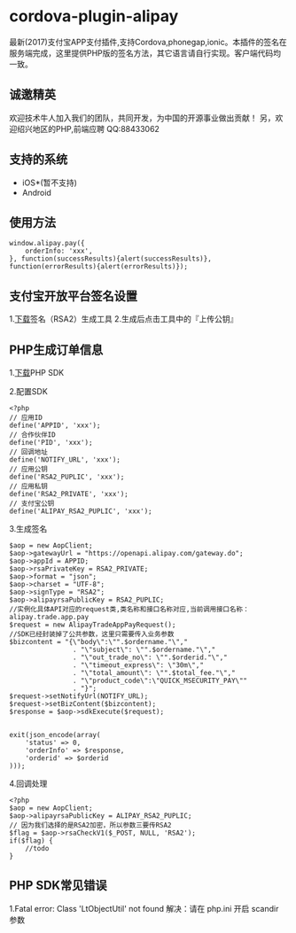 # cordova-plugin-alipay
最新(2017)支付宝APP支付插件,支持Cordova,phonegap,ionic。本插件的签名在服务端完成，这里提供PHP版的签名方法，其它语言请自行实现。客户端代码均一致。

## 诚邀精英
欢迎技术牛人加入我们的团队，共同开发，为中国的开源事业做出贡献！
另，欢迎绍兴地区的PHP,前端应聘
QQ:88433062

## 支持的系统

* iOS*(暂不支持)
* Android

## 使用方法
```
window.alipay.pay({
    orderInfo: 'xxx',
}, function(successResults){alert(successResults)}, function(errorResults){alert(errorResults)});
```
## 支付宝开放平台签名设置
1.[下载](https://doc.open.alipay.com/docs/doc.htm?treeId=291&articleId=106097&docType=1)签名（RSA2）生成工具
2.生成后点击工具中的『上传公钥』

## PHP生成订单信息
1.[下载](https://doc.open.alipay.com/docs/doc.htm?spm=a219a.7629140.0.0.xQY82W&treeId=204&articleId=106079&docType=1)PHP SDK

2.配置SDK
```
<?php
// 应用ID
define('APPID', 'xxx');
// 合作伙伴ID
define('PID', 'xxx');
// 回调地址
define('NOTIFY_URL', 'xxx');
// 应用公钥
define('RSA2_PUPLIC', 'xxx');
// 应用私钥
define('RSA2_PRIVATE', 'xxx');
// 支付宝公钥
define('ALIPAY_RSA2_PUPLIC', 'xxx');
```
3.生成签名
```
$aop = new AopClient;
$aop->gatewayUrl = "https://openapi.alipay.com/gateway.do";
$aop->appId = APPID;
$aop->rsaPrivateKey = RSA2_PRIVATE;
$aop->format = "json";
$aop->charset = "UTF-8";
$aop->signType = "RSA2";
$aop->alipayrsaPublicKey = RSA2_PUPLIC;
//实例化具体API对应的request类,类名称和接口名称对应,当前调用接口名称：alipay.trade.app.pay
$request = new AlipayTradeAppPayRequest();
//SDK已经封装掉了公共参数，这里只需要传入业务参数
$bizcontent = "{\"body\":\"".$ordername."\","
                . "\"subject\": \"".$ordername."\","
                . "\"out_trade_no\": \"".$orderid."\","
                . "\"timeout_express\": \"30m\","
                . "\"total_amount\": \"".$total_fee."\","
                . "\"product_code\":\"QUICK_MSECURITY_PAY\""
                . "}";
$request->setNotifyUrl(NOTIFY_URL);
$request->setBizContent($bizcontent);
$response = $aop->sdkExecute($request);


exit(json_encode(array(
    'status' => 0,
    'orderInfo' => $response,
    'orderid' => $orderid
)));
```

4.回调处理
```
<?php
$aop = new AopClient;
$aop->alipayrsaPublicKey = ALIPAY_RSA2_PUPLIC;
// 因为我们选择的是RSA2加密，所以参数三要传RSA2
$flag = $aop->rsaCheckV1($_POST, NULL, 'RSA2');
if($flag) {
    //todo
}
```

## PHP SDK常见错误
1.Fatal error: Class 'LtObjectUtil' not found
解决：请在 php.ini 开启 scandir 参数